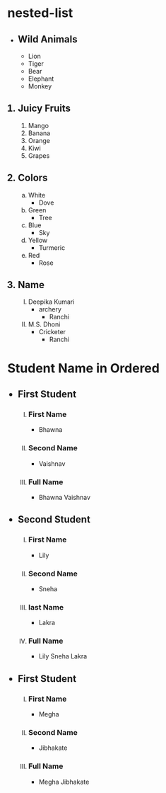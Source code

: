 # nested-list
<!DOCTYPE html>
<html lang="en">
<head>
    <meta charset="UTF-8">
    <meta http-equiv="X-UA-Compatible" content="IE=edge">
    <meta name="viewport" content="width=device-width, initial-scale=1.0">
    <title>Document</title>
</head>
<body>
    <div>
        <ul>
            <li><h2>Wild Animals</h2></li>
                <ul> 
                 <li>Lion</li>
                 <li>Tiger</li>
                 <li>Bear</li>
                 <li>Elephant</li>
                 <li>Monkey</li>
                </ul>
        </ul>
    </div>
    <div>
        <ol>
            <h2><li>Juicy Fruits</li></h2>
              <ol>
                <li>Mango</li>
                <li>Banana</li>
                <li>Orange</li>
                <li>Kiwi</li>
                <li>Grapes</li>
              </ol>
            <h2><li>Colors</li></h2>  
               <ol start="alphabetic" type="a">
                 <li>White
                    <ul><li>Dove</li></ul>
                 </li>
                 <li>Green
                    <ul><li>Tree</li></ul>
                 </li>
                 <li>Blue
                    <ul><li>Sky</li></ul>
                 </li>
                 <li>Yellow
                    <ul><li>Turmeric</li></ul>
                 </li>
                 <li>Red
                    <ul><li>Rose</li></ul>
                 </li>
               </ol>
            <h2><li>Name</li></h2>   
                <ol start="numeric" type="I">
                    <li>Deepika Kumari
                        <ul><li>archery
                            <ul><li>Ranchi</li></ul>
                            </li> 
                        </ul>
                    </li>
                    <li>M.S. Dhoni
                        <ul><li>Cricketer
                            <ul><li>Ranchi</li></ul>
                            </li> 
                        </ul>
                    </li>
                </ol>
        </ol>
        <h1>Student Name in Ordered</h1>
        <ul>
            <h2><li>First Student</li></h2>
              <ol start="numeric" type="I">
                <li><h3>First Name</h3></li>
                    <ul><li>Bhawna</li></ul>
                <li><h3>Second Name</h3></li>
                    <ul><li>Vaishnav</li></ul>
                <li><h3>Full Name</h3></li>
                    <ul><li>Bhawna Vaishnav</li></ul>        
              </ol>
            <h2><li>Second Student</li></h2>
              <ol start="numeric" type="I">
                <li><h3>First Name</h3></li>
                    <ul><li>Lily</li></ul>
                <li><h3>Second Name</h3></li>
                    <ul><li>Sneha</li></ul>
                <li><h3>last Name</h3></li>
                    <ul><li>Lakra</li></ul>    
                <li><h3>Full Name</h3></li>
                    <ul><li>Lily Sneha Lakra</li></ul>        
              </ol>
            <h2><li>First Student</li></h2>
              <ol start="numeric" type="I">
                <li><h3>First Name</h3></li>
                    <ul><li>Megha</li></ul>
                <li><h3>Second Name</h3></li>
                    <ul><li>Jibhakate</li></ul>
                <li><h3>Full Name</h3></li>
                    <ul><li>Megha Jibhakate</li></ul>        
              </ol>        
        </ul>
    </div>
</body>
</html>
